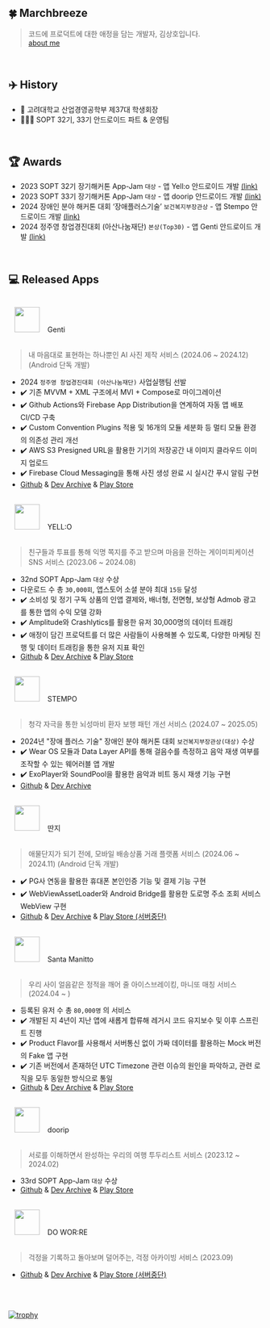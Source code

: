 ## 🍀  Marchbreeze
> 코드에 프로덕트에 대한 애정을 담는 개발자, 김상호입니다.  
[about me](https://marchbreeze.notion.site/portfolio)

<br/>

## ✈️   History
- 🐯 고려대학교 산업경영공학부 제37대 학생회장
- 🧑🏻‍💻 SOPT 32기, 33기 안드로이드 파트 & 운영팀

<br/>

## 🏆   Awards

- 2023 SOPT 32기 장기해커톤 App-Jam `대상` - 앱 Yell:o 안드로이드 개발 [(link)](https://youtu.be/AARmrJTKUWM?si=QDWmjc_qhh6E6SlR)
- 2023 SOPT 33기 장기해커톤 App-Jam `대상` - 앱 doorip 안드로이드 개발 [(link)](https://youtu.be/5SPFSSvrHy8?si=1tWZ-6KPaNzS2RgD)
- 2024 장애인 분야 해커톤 대회 ‘장애플러스기술’ `보건복지부장관상` - 앱 Stempo 안드로이드 개발  [(link)](https://www.welfarenews.net/news/articleView.html?idxno=105213)
- 2024 정주영 창업경진대회 (아산나눔재단) `본상(Top30)` - 앱 Genti 안드로이드 개발 [(link)](https://www.besuccess.com/%ec%95%84%ec%82%b0%eb%82%98%eb%88%94%ec%9e%ac%eb%8b%a8-13%ed%9a%8c-%ec%a0%95%ec%a3%bc%ec%98%81-%ec%b0%bd%ec%97%85%ea%b2%bd%ec%a7%84%eb%8c%80%ed%9a%8c-30%ea%b0%9c%ed%8c%80-%ec%84%a0/)

<br/>

## 💻   Released Apps

<br>
&#160;&#160;&#160;<img src="https://github.com/user-attachments/assets/736da81c-36d0-4f0e-abc6-bbc14932dd6c" width=50 /> &#160;&#160; Genti <br/>
<br>

> 내 마음대로 표현하는 하나뿐인 AI 사진 제작 서비스 (2024.06 ~ 2024.12) (Android 단독 개발)
 
- 2024 `정주영 창업경진대회 (아산나눔재단)` 사업실행팀 선발
- ✔️ 기존 MVVM + XML 구조에서 MVI + Compose로 마이그레이션
- ✔️ Github Actions와 Firebase App Distribution을 연계하여 자동 앱 배포 CI/CD 구축
- ✔️ Custom Convention Plugins 적용 및 16개의 모듈 세분화 등 멀티 모듈 환경의 의존성 관리 개선
- ✔️ AWS S3 Presigned URL을 활용한 기기의 저장공간 내 이미지 클라우드 이미지 업로드
- ✔️ Firebase Cloud Messaging을 통해 사진 생성 완료 시 실시간 푸시 알림 구현
- [Github](https://github.com/Genti2024/Genti-Android) & [Dev Archive](https://marchbreeze.notion.site/Genti-736132793a064cf18c283c3127cf0bdb?pvs=4) & [Play Store](https://play.google.com/store/apps/details?id=kr.genti.android)

<br>
&#160;&#160;&#160;<img src="https://github.com/user-attachments/assets/092defc7-c976-497f-b9ab-b86c3cb3cb19" width=50 /> &#160;&#160; YELL:O <br/>
<br>

> 친구들과 투표를 통해 익명 쪽지를 주고 받으며 마음을 전하는 게이미피케이션 SNS 서비스 (2023.06 ~ 2024.08)

- 32nd SOPT App-Jam `대상` 수상
- 다운로드 수 총 `30,000회`, 앱스토어 소셜 분야 최대 `15등` 달성
- ✔️ 소비성 및 정기 구독 상품의 인앱 결제와, 배너형, 전면형, 보상형 Admob 광고를 통한 앱의 수익 모델 강화
- ✔️ Amplitude와 Crashlytics를 활용한 유저 30,000명의 데이터 트래킹
- ✔️ 애정이 담긴 프로덕트를 더 많은 사람들이 사용해볼 수 있도록, 다양한 마케팅 진행 및 데이터 트래킹을 통한 유저 지표 확인
- [Github](https://github.com/team-yello/YELLO-Android) & [Dev Archive](https://marchbreeze.notion.site/YELL-O-a47c980d99de434e856e92670f1782e1?pvs=4) & [Play Store](https://play.google.com/store/apps/details?id=com.el.yello&hl=KR)


<br>
&#160;&#160;&#160;<img src="https://github.com/user-attachments/assets/a3f0ecfb-79ee-48dd-9025-6d53a68ec2ad" width=50 /> &#160;&#160;  STEMPO <br/>
<br>

> 청각 자극을 통한 뇌성마비 환자 보행 패턴 개선 서비스 (2024.07 ~ 2025.05)
- 2024년 "장애 플러스 기술" 장애인 분야 해커톤 대회 `보건복지부장관상(대상)` 수상
- ✔️ Wear OS 모듈과 Data Layer API를 통해 걸음수를 측정하고 음악 재생 여부를 조작할 수 있는 웨어러블 앱 개발
- ✔️ ExoPlayer와 SoundPool을 활용한 음악과 비트 동시 재생 기능 구현
- [Github](https://github.com/KKKK-Stempo/stempo-android) & [Dev Archive](https://marchbreeze.notion.site/Stempo-2f11f557a6dd4deaa53a31b2ef99a153?pvs=4)


<br>
&#160;&#160;&#160;<img src="https://github.com/user-attachments/assets/e34c705d-40b7-4ea6-bc3a-f2a5283aa295" width=50 /> &#160;&#160; 딴지 <br/>
<br>

> 애물단지가 되기 전에, 모바일 배송상품 거래 플랫폼 서비스 (2024.06 ~ 2024.11) (Android 단독 개발)
- ✔️ PG사 연동을 활용한 휴대폰 본인인증 기능 및 결제 기능 구현
- ✔️ WebViewAssetLoader와 Android Bridge를 활용한 도로명 주소 조회 서비스 WebView 구현
- [Github](https://github.com/Orange-Co/DDANZI_Android) & [Dev Archive](https://marchbreeze.notion.site/DDANZI-c2a9f3bde2ef47baa33325346eb2a358?pvs=4) & [Play Store (서버중단)](https://play.google.com/store/apps/details?id=co.orange.ddanzi)


<br>
&#160;&#160;&#160;<img src="https://github.com/user-attachments/assets/409908f2-5f46-471c-aeb2-7ba0c4eca625" width=50 /> &#160;&#160;  Santa Manitto <br/>
<br>

> 우리 사이 얼음같은 정적을 깨어 줄 아이스브레이킹, 마니또 매칭 서비스 (2024.04 ~ )
- 등록된 유저 수 총 `80,000명` 의 서비스
- ✔️ 개발된 지 4년이 지난 앱에 새롭게 합류해 레거시 코드 유지보수 및 이후 스프린트 진행
- ✔️ Product Flavor를 사용해서 서버통신 없이 가짜 데이터를 활용하는 Mock 버전의 Fake 앱 구현
- ✔️ 기존 버전에서 존재하던 UTC Timezone 관련 이슈의 원인을 파악하고, 관련 로직을 모두 동일한 방식으로 통일
- [Github](https://github.com/manito-project/manitto-android) & [Dev Archive](https://marchbreeze.notion.site/Santa-Manitto-f1d83d8a3b804bd58f355449b223b0de?pvs=4) & [Play Store](https://play.google.com/store/apps/details?id=org.sopt.santamanitto)


<br>
&#160;&#160;&#160;<img src="https://github.com/user-attachments/assets/cd8ac3d5-11e4-4882-8b16-41871ada65ea" width=50 /> &#160;&#160;  doorip <br/>
<br>

> 서로를 이해하면서 완성하는 우리의 여행 투두리스트 서비스 (2023.12 ~ 2024.02)
- 33rd SOPT App-Jam `대상` 수상
- [Github](https://github.com/Team-Going/Going-Android) & [Dev Archive](https://marchbreeze.notion.site/doorip-596b893db1f64776b8a83e58e01431a5?pvs=4) & [Play Store](https://play.google.com/store/apps/details?id=com.going.doorip)


<br>
&#160;&#160;&#160;<img src="https://github.com/user-attachments/assets/d8afa6f3-dce0-4e05-964c-3daba4f68793" width=50 /> &#160;&#160; DO WOR:RE <br/>
<br>

> 걱정을 기록하고 돌아보며 덜어주는, 걱정 아카이빙 서비스 (2023.09)
- [Github](https://github.com/DO-SOPT-SOPKATHON/Team1-Android) & [Dev Archive](https://marchbreeze.notion.site/SOPT-33-ab462fbfd1bc4ed98d8857859b1d667e?pvs=4) & [Play Store (서버중단)](https://play.google.com/store/apps/details?id=org.sopt.doSopkathon)


<br>


<br>

[![trophy](https://github-profile-trophy.vercel.app/?username=Marchbreeze&theme=onedark&title=-Stars,-Experience)](https://github.com/ryo-ma/github-profile-trophy)

</br>

